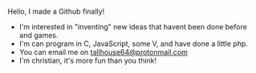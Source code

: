 Hello, 
I made a Github finally!
- I'm interested in "inventing" new ideas that havent been done before and games.
- I'm can program in C, JavaScript, some V, and have done a little php.
- You can email me on tallhouse64@protonmail.com
- I'm christian, it's more fun than you think!

<!---
tallHouse64/tallHouse64 is a ✨ special ✨ repository because its `README.md` (this file) appears on your GitHub profile.
You can click the Preview link to take a look at your changes.
--->
